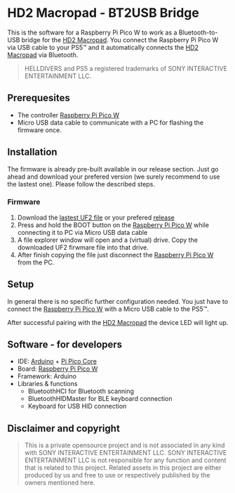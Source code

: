 # HD2 Macropad - BT2USB Bridge

This is the software for a Raspberry Pi Pico W to work as a Bluetooth-to-USB bridge for the [HD2 Macropad](https://github.com/unic8s/hd2_macropad).
You connect the Raspberry Pi Pico W via USB cable to your PS5&trade; and it automatically connects the [HD2 Macropad](https://github.com/unic8s/hd2_macropad) via Bluetooth.

> HELLDIVERS and PS5 a registered trademarks of SONY INTERACTIVE ENTERTAINMENT LLC.

## Prerequesites
- The controller [Raspberry Pi Pico W](https://www.raspberrypi.com/documentation/microcontrollers/pico-series.html#raspberry-pi-pico-w-and-pico-wh)
- Micro USB data cable to communicate with a PC for flashing the firmware once.

## Installation

The firmware is already pre-built available in our release section. Just go ahead and download your prefered version (we surely recommend to use the lastest one).
Please follow the described steps.

### Firmware
1. Download the [lastest UF2 file](https://github.com/unic8s/bt2usb_bridge/releases/latest/download/bt2usb_bridge.UF2) or your prefered [release](https://github.com/unic8s/bt2usb_bridge/releases)
2. Press and hold the BOOT button on the [Raspberry Pi Pico W](https://www.raspberrypi.com/documentation/microcontrollers/pico-series.html#raspberry-pi-pico-w-and-pico-wh) while connecting it to PC via Micro USB data cable
3. A file explorer window will open and a (virtual) drive. Copy the downloaded UF2 firwmare file into that drive.
4. After finish copying the file just disconnect the [Raspberry Pi Pico W](https://www.raspberrypi.com/documentation/microcontrollers/pico-series.html#raspberry-pi-pico-w-and-pico-wh) from the PC.

## Setup

In general there is no specific further configuration needed.
You just have to connect the [Raspberry Pi Pico W](https://www.raspberrypi.com/documentation/microcontrollers/pico-series.html#raspberry-pi-pico-w-and-pico-wh) with a Micro USB cable to the PS5&trade;.

After successful pairing with the [HD2 Macropad](https://github.com/unic8s/hd2_macropad) the device LED will light up.

## Software - for developers

- IDE: [Arduino]([https://code.visualstudio.com/](https://www.arduino.cc/en/software)) + [Pi Pico Core]([https://platformio.org/](https://github.com/earlephilhower/arduino-pico))
- Board: [Raspberry Pi Pico W](https://www.raspberrypi.com/documentation/microcontrollers/pico-series.html#raspberry-pi-pico-w-and-pico-wh)
- Framework: Arduino
- Libraries & functions
  - BluetoothHCI for Bluetooth scanning
  - BluetoothHIDMaster for BLE keyboard connection
  - Keyboard for USB HID connection

## Disclaimer and copyright
> This is a private opensource project and is not associated in any kind with SONY INTERACTIVE ENTERTAINMENT LLC.
> SONY INTERACTIVE ENTERTAINMENT LLC is not responsible for any function and content that is related to this project.
> Related assets in this project are either produced by us and free to use or respectively published by the owners mentioned here.
